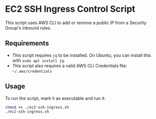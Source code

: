 # EC2 SSH Ingress Control Script

This script uses AWS CLI to add or remove a public IP from a Security Group's inbound rules.

## Requirements

- This script requires `jq` to be installed. On Ubuntu, you can install this with `sudo apt install jq`.
- This script also requires a valid AWS CLI Credentials file: `~/.aws/credentials`

## Usage

To run the script, mark it as executable and run it:

```bash
chmod +x ./ec2-ssh-ingress.sh
./ec2-ssh-ingress.sh
```